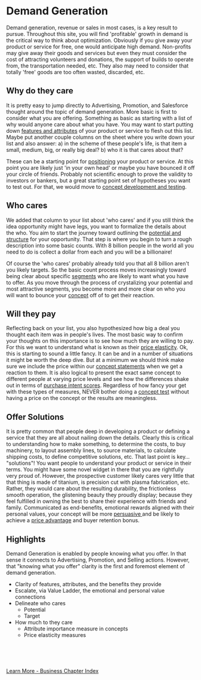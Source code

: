 

# Demand Generation

Demand generation, revenue or sales in most cases, is a key result to pursue.  Throughout this site, you will find 'profitable' growth in demand is the critical way to think about optimization.  Obviously if you give away your product or service for free, one would anticipate high demand.  Non-profits may give away their goods and services but even they must consider the cost of attracting volunteers and donations, the support of builds to operate from, the transportation needed, etc.  They also may need to consider that totally 'free' goods are too often wasted, discarded, etc.

## Why do they care

It is pretty easy to jump directly to Advertising, Promotion, and Salesforce thought around the topic of demand generation.  More basic is first to consider what you are offering.  Something as basic as starting with a list of why would anyone care about what you have.  You may want to start putting down [features and attributes](../business/needgap.md) of your product or service to flesh out this list.   Maybe put another couple columns on the sheet where you write down your list and also answer: a) in the scheme of these people's life, is that item a small, medium, big, or really big deal?  b) who it is that cares about that?

These can be a starting point for [positioning](../business/positioning.md) your product or service.  At this point you are likely just 'in your own head' or maybe you have bounced it off your circle of friends.  Probably not scientific enough to prove the validity to investors or bankers, but a great starting point set of hypotheses you want to test out.  For that, we would move to [concept development and testing](../business/concept.md).

## Who cares

We added that column to your list about 'who cares' and if you still think the idea opportunity might have legs, you want to formalize the details about the who.  You aim to start the journey toward outlining the [potential and structure](../business/potential.md) for your opportunity.  That step is where you begin to turn a rough description into some basic counts.   With 8 billion people in the world all you need to do is collect a dollar from each and you will be a billionaire!

Of course the 'who cares' probably already told you that all 8 billion aren't you likely targets.  So the basic count process moves increasingly toward being clear about specific [segments](../business/segmentation.md) who are likely to want what you have to offer.  As you move through the process of crystalizing your potential and most attractive segments, you become more and more clear on who you will want to bounce your [concept](../business/concept.md) off of to get their reaction.


##  Will they pay

Reflecting back on your list, you also hypothesized how big a deal you thought each item was in people's lives.   The most basic way to confirm your thoughts on this importance is to see how much they are willing to pay.  For this we want to understand what is known as their [price elasticity](../business/elasticity.md).   Ok, this is starting to sound a little fancy.   It can be and in a number of situations it might be worth the deep dive.  But at a minimum we should think make sure we include the price within our [concept statements](../business/concept.md) when we get a reaction to them.  It is also logical to present the exact same concept to different people at varying price levels and see how the differences shake out in terms of [purchase intent scores](../business/purchaseintent.md).  Regardless of how fancy your get with these types of measures, NEVER bother doing a [concept test](../business/conceptquestions.md) without having a price on the concept or the results are meaningless. 

## Offer Solutions

It is pretty common that people deep in developing a product or defining a service that they are all about nailing down the details.   Clearly this is critical to understanding how to make something, to determine the costs, to buy machinery, to layout assembly lines, to source materials, to calculate shipping costs, to define competitive solutions, etc.  That last point is key… "solutions"!  You want people to understand your product or service in their terms.   You might have some novel widget in there that you are rightfully very proud of.  However, the prospective customer likely cares very little that that thing is made of titanium, is precision cut with plasma fabrication, etc.  Rather, they would care about the resulting durability, the frictionless smooth operation, the glistening beauty they proudly display; because they feel fulfilled in owning the best to share their experience with friends and family.   Communicated as end-benefits, emotional rewards aligned with their personal values, your concept will be more [persuasive ](../business/admath#persuasion-scores) and be likely to achieve a [price advantage](../business/elasticity)  and buyer retention bonus. 

## Highlights

Demand Generation is enabled by people knowing what you offer.  In that sense it connects to Advertising, Promotion, and Selling actions.   However, that "knowing what you offer" clarity is the first and foremost element of demand generation.  


- Clarity of features, attributes, and the benefits they provide
- Escalate, via Value Ladder, the emotional and personal value connections
- Delineate who cares
   - Potential
   - Target
- How much to they care
   - Attribute importance measure in concepts
   - Price elasticity measures


<br>
<br>
<br>

[Learn More - Business Chapter Index](../chapters.md#business)
